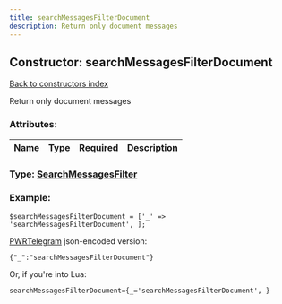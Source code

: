 ```yaml
---
title: searchMessagesFilterDocument
description: Return only document messages
---
```

## Constructor: searchMessagesFilterDocument  
[Back to constructors index](index.md)



Return only document messages

### Attributes:

| Name     |    Type       | Required | Description |
|----------|:-------------:|:--------:|------------:|



### Type: [SearchMessagesFilter](../types/SearchMessagesFilter.md)


### Example:

```
$searchMessagesFilterDocument = ['_' => 'searchMessagesFilterDocument', ];
```  

[PWRTelegram](https://pwrtelegram.xyz) json-encoded version:

```
{"_":"searchMessagesFilterDocument"}
```


Or, if you're into Lua:  


```
searchMessagesFilterDocument={_='searchMessagesFilterDocument', }

```


